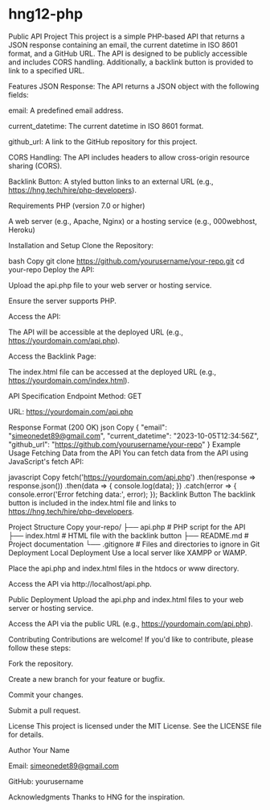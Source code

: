 # hng12-php

Public API Project
This project is a simple PHP-based API that returns a JSON response containing an email, the current datetime in ISO 8601 format, and a GitHub URL. The API is designed to be publicly accessible and includes CORS handling. Additionally, a backlink button is provided to link to a specified URL.

Features
JSON Response: The API returns a JSON object with the following fields:

email: A predefined email address.

current_datetime: The current datetime in ISO 8601 format.

github_url: A link to the GitHub repository for this project.

CORS Handling: The API includes headers to allow cross-origin resource sharing (CORS).

Backlink Button: A styled button links to an external URL (e.g., https://hng.tech/hire/php-developers).

Requirements
PHP (version 7.0 or higher)

A web server (e.g., Apache, Nginx) or a hosting service (e.g., 000webhost, Heroku)

Installation and Setup
Clone the Repository:

bash
Copy
git clone https://github.com/yourusername/your-repo.git
cd your-repo
Deploy the API:

Upload the api.php file to your web server or hosting service.

Ensure the server supports PHP.

Access the API:

The API will be accessible at the deployed URL (e.g., https://yourdomain.com/api.php).

Access the Backlink Page:

The index.html file can be accessed at the deployed URL (e.g., https://yourdomain.com/index.html).

API Specification
Endpoint
Method: GET

URL: https://yourdomain.com/api.php

Response Format (200 OK)
json
Copy
{
  "email": "simeonedet89@gmail.com",
  "current_datetime": "2023-10-05T12:34:56Z",
  "github_url": "https://github.com/yourusername/your-repo"
}
Example Usage
Fetching Data from the API
You can fetch data from the API using JavaScript's fetch API:

javascript
Copy
fetch('https://yourdomain.com/api.php')
    .then(response => response.json())
    .then(data => {
        console.log(data);
    })
    .catch(error => {
        console.error('Error fetching data:', error);
    });
Backlink Button
The backlink button is included in the index.html file and links to https://hng.tech/hire/php-developers.

Project Structure
Copy
your-repo/
├── api.php                # PHP script for the API
├── index.html             # HTML file with the backlink button
├── README.md              # Project documentation
└── .gitignore             # Files and directories to ignore in Git
Deployment
Local Deployment
Use a local server like XAMPP or WAMP.

Place the api.php and index.html files in the htdocs or www directory.

Access the API via http://localhost/api.php.

Public Deployment
Upload the api.php and index.html files to your web server or hosting service.

Access the API via the public URL (e.g., https://yourdomain.com/api.php).

Contributing
Contributions are welcome! If you'd like to contribute, please follow these steps:

Fork the repository.

Create a new branch for your feature or bugfix.

Commit your changes.

Submit a pull request.

License
This project is licensed under the MIT License. See the LICENSE file for details.

Author
Your Name

Email: simeonedet89@gmail.com

GitHub: yourusername

Acknowledgments
Thanks to HNG for the inspiration.

